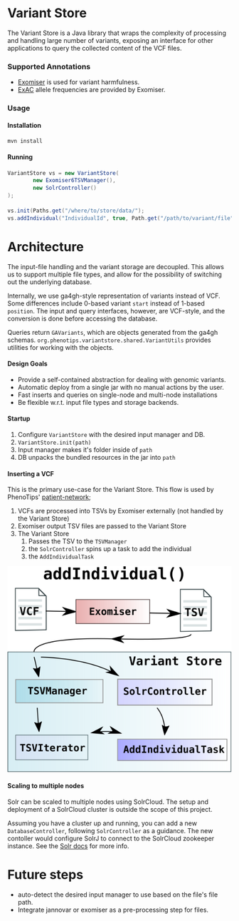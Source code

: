 Variant Store
=============

The Variant Store is a Java library that wraps the complexity of processing and
handling large number of variants, exposing an interface for other applications to query
the collected content of the VCF files. 

### Supported Annotations

* [Exomiser](http://www.sanger.ac.uk/resources/software/exomiser/)
	is used for variant harmfulness.
* [ExAC](ftp://ftp.broadinstitute.org/pub/ExAC_release/release0.3/)
	allele frequencies are provided by Exomiser.

### Usage

#### Installation

    mvn install

#### Running

```java
VariantStore vs = new VariantStore(
		new Exomiser6TSVManager(),
		new SolrController()
);

vs.init(Paths.get("/where/to/store/data/");
vs.addIndividual("IndividualId", true, Path.get("/path/to/variant/file"));
```

# Architecture

The input-file handling and the variant storage are decoupled. This allows us to support multiple file 
types, and allow for the possibility of switching out the underlying database. 

Internally, we use ga4gh-style representation of variants instead of VCF. Some differences include 0-based variant 
`start` instead of 1-based `position`. The input and query interfaces, however, are VCF-style, and the conversion is 
done before accessing the database.

Queries return `GAVariants`, which are objects generated from the ga4gh schemas. 
`org.phenotips.variantstore.shared.VariantUtils` provides utilities for working with the objects.

#### Design Goals

* Provide a self-contained abstraction for dealing with genomic variants.
* Automatic deploy from a single jar with no manual actions by the user.
* Fast inserts and queries on single-node and multi-node installations
* Be flexible w.r.t. input file types and storage backends.


#### Startup

1. Configure `VariantStore` with the desired input manager and DB.
2. `VariantStore.init(path)`
3. Input manager makes it's folder inside of `path`
4. DB unpacks the bundled resources in the jar into `path`

#### Inserting a VCF

This is the primary use-case for the Variant Store. This flow is used by PhenoTips' 
[patient-network](https://github.com/phenotips/patient-network);

1. VCFs are processed into TSVs by Exomiser externally (not handled by the Variant Store)
2. Exomiser output TSV files are passed to the Variant Store
3. The Variant Store
	1. Passes the TSV to the `TSVManager`
	2. the `SolrController` spins up a task to add the individual
	3. the `AddIndividualTask` 
	
![Inserting a VCF](doc/inserting-diagram.svg)

#### Scaling to multiple nodes

Solr can be scaled to multiple nodes using SolrCloud. The setup and deployment of a SolrCloud cluster is outside the
scope of this project. 

Assuming you have a cluster up and running, you can add a new `DatabaseController`, following `SolrController` as a guidance. 
The new contoller would configure SolrJ to connect to the SolrCloud zookeeper instance. See the 
[Solr docs](https://cwiki.apache.org/confluence/display/solr/Using+SolrJ) for more info.

# Future steps

* auto-detect the desired input manager to use based on the file's file path.
* Integrate jannovar or exomiser as a pre-processing step for files.
